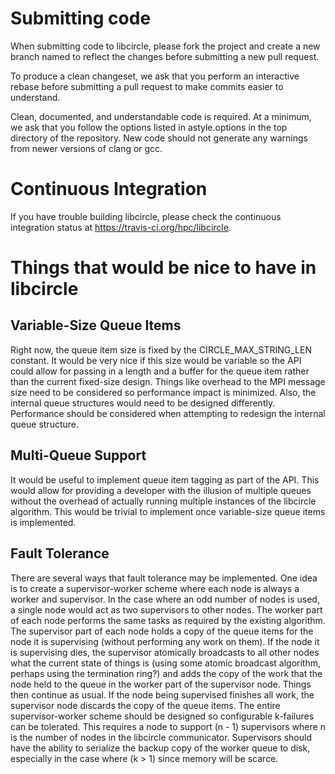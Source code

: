 Submitting code
===============
When submitting code to libcircle, please fork the project and create a new
branch named to reflect the changes before submitting a new pull request.

To produce a clean changeset, we ask that you perform an interactive rebase
before submitting a pull request to make commits easier to understand.

Clean, documented, and understandable code is required. At a minimum, we ask
that you follow the options listed in astyle.options in the top directory of
the repository. New code should not generate any warnings from newer versions
of clang or gcc.

Continuous Integration
======================
If you have trouble building libcircle, please check the continuous 
integration status at <https://travis-ci.org/hpc/libcircle>.

Things that would be nice to have in libcircle
==============================================

## Variable-Size Queue Items

Right now, the queue item size is fixed by the CIRCLE_MAX_STRING_LEN constant.
It would be very nice if this size would be variable so the API could allow
for passing in a length and a buffer for the queue item rather than the
current fixed-size design. Things like overhead to the MPI message size need
to be considered so performance impact is minimized. Also, the internal queue
structures would need to be designed differently. Performance should be
considered when attempting to redesign the internal queue structure.

## Multi-Queue Support

It would be useful to implement queue item tagging as part of the API. This
would allow for providing a developer with the illusion of multiple queues
without the overhead of actually running multiple instances of the libcircle
algorithm. This would be trivial to implement once variable-size queue items
is implemented.

## Fault Tolerance

There are several ways that fault tolerance may be implemented. One idea is to
create a supervisor-worker scheme where each node is always a worker and
supervisor. In the case where an odd number of nodes is used, a single node
would act as two supervisors to other nodes. The worker part of each node
performs the same tasks as required by the existing algorithm. The supervisor
part of each node holds a copy of the queue items for the node it is
supervising (without performing any work on them). If the node it is
supervising dies, the supervisor atomically broadcasts to all other nodes what
the current state of things is (using some atomic broadcast algorithm, perhaps
using the termination ring?) and adds the copy of the work that the node held
to the queue in the worker part of the supervisor node. Things then continue
as usual. If the node being supervised finishes all work, the supervisor node
discards the copy of the queue items. The entire supervisor-worker scheme
should be designed so configurable k-failures can be tolerated. This requires
a node to support (n - 1) supervisors where n is the number of nodes in the
libcircle communicator. Supervisors should have the ability to serialize the
backup copy of the worker queue to disk, especially in the case where (k > 1)
since memory will be scarce.
